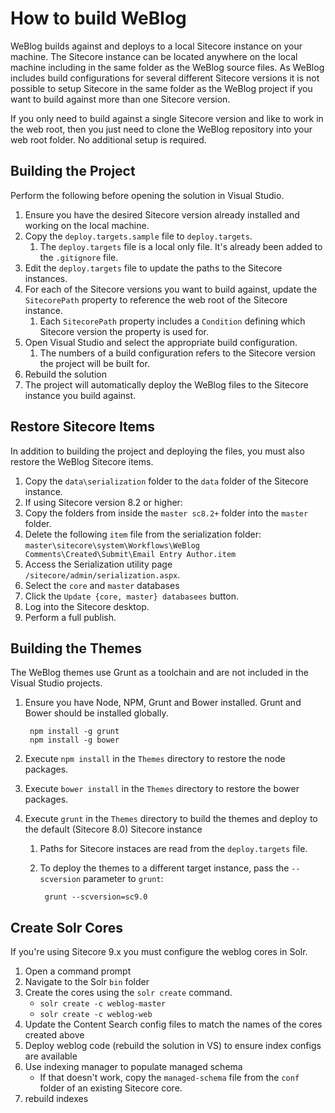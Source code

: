 # How to build WeBlog #

WeBlog builds against and deploys to a local Sitecore instance on your machine. The Sitecore instance can be located anywhere on the local machine including in the same folder as the WeBlog source files. As WeBlog includes build configurations for several different Sitecore versions it is not possible to setup Sitecore in the same folder as the WeBlog project if you want to build against more than one Sitecore version.

If you only need to build against a single Sitecore version and like to work in the web root, then you just need to clone the WeBlog repository into your web root folder. No additional setup is required.

## Building the Project ##

Perform the following before opening the solution in Visual Studio.

1. Ensure you have the desired Sitecore version already installed and working on the local machine.
1. Copy the `deploy.targets.sample` file to `deploy.targets`.
	1. The `deploy.targets` file is a local only file. It's already been added to the `.gitignore` file.
1. Edit the `deploy.targets` file to update the paths to the Sitecore instances.
1. For each of the Sitecore versions you want to build against, update the `SitecorePath` property to reference the web root of the Sitecore instance.
	1. Each `SitecorePath` property includes a `Condition` defining which Sitecore version the property is used for.
1. Open Visual Studio and select the appropriate build configuration.
	1. The numbers of a build configuration refers to the Sitecore version the project will be built for.
1. Rebuild the solution
1. The project will automatically deploy the WeBlog files to the Sitecore instance you build against.

## Restore Sitecore Items ##

In addition to building the project and deploying the files, you must also restore the WeBlog Sitecore items.

1. Copy the `data\serialization` folder to the `data` folder of the Sitecore instance.
1. If using Sitecore version 8.2 or higher:
11. Copy the folders from inside the `master sc8.2+` folder into the `master` folder.
11. Delete the following `item` file from the serialization folder: `master\sitecore\system\Workflows\WeBlog Comments\Created\Submit\Email Entry Author.item`
1. Access the Serialization utility page `/sitecore/admin/serialization.aspx`.
1. Select the `core` and `master` databases
1. Click the `Update {core, master} databasees` button.
1. Log into the Sitecore desktop.
1. Perform a full publish.

## Building the Themes ##

The WeBlog themes use Grunt as a toolchain and are not included in the Visual Studio projects.

1. Ensure you have Node, NPM, Grunt and Bower installed. Grunt and Bower should be installed globally.

		npm install -g grunt
		npm install -g bower

1. Execute `npm install` in the `Themes` directory to restore the node packages.
1. Execute `bower install` in the `Themes` directory to restore the bower packages.
1. Execute `grunt` in the `Themes` directory to build the themes and deploy to the default (Sitecore 8.0) Sitecore instance
	1. Paths for Sitecore instaces are read from the `deploy.targets` file.
	1. To deploy the themes to a different target instance, pass the `--scversion` parameter to `grunt`:
	
			grunt --scversion=sc9.0

## Create Solr Cores ##

If you're using Sitecore 9.x you must configure the weblog cores in Solr.

1. Open a command prompt
1. Navigate to the Solr `bin` folder
1. Create the cores using the `solr create` command.
	* `solr create -c weblog-master`
	* `solr create -c weblog-web`
1. Update the Content Search config files to match the names of the cores created above
1. Deploy weblog code (rebuild the solution in VS) to ensure index configs are available
1. Use indexing manager to populate managed schema
	* If that doesn't work, copy the `managed-schema` file from the `conf` folder of an existing Sitecore core.
1. rebuild indexes
